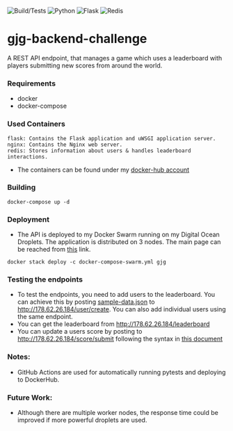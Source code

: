 ![Build/Tests](https://github.com/dgokcin/gjg-backend-challenge/workflows/Build/Tests/badge.svg)
![Python](https://img.shields.io/badge/Python-v^3.7.1-blue.svg?logo=python&longCache=true&logoColor=white&colorB=5e81ac&style=flat-square&colorA=4c566a)
![Flask](https://img.shields.io/badge/Flask-v^1.0.2-blue.svg?longCache=true&logo=flask&style=flat-square&logoColor=white&colorB=5e81ac&colorA=4c566a)
![Redis](https://img.shields.io/badge/Redis-v3.0.1-red.svg?longCache=true&style=flat-square&logo=redis&logoColor=white&colorA=4c566a&colorB=bf616a)


# gjg-backend-challenge
A REST API endpoint, that manages a game which uses a leaderboard with players submitting new scores from around the world.

### Requirements
- docker
- docker-compose

### Used Containers
```
flask: Contains the Flask application and uWSGI application server.
nginx: Contains the Nginx web server.
redis: Stores information about users & handles leaderboard interactions.
```
- The containers can be found under my [docker-hub account](https://hub.docker.com/u/denizgokcin)

### Building
`docker-compose up -d`

### Deployment
- The API is deployed to my Docker Swarm running on my Digital Ocean Droplets. The application is distributed on 3 nodes. The main page can be reached from [this](http://178.62.26.184) link.

`docker stack deploy -c docker-compose-swarm.yml gjg`

### Testing the endpoints
- To test the endpoints, you need to add users to the leaderboard. You can achieve this by posting [sample-data.json](https://github.com/dgokcin/gjg-backend-challenge/blob/master/sample-data.json) to http://178.62.26.184/user/create. You can also add individual users using the same endpoint.
- You can get the leaderboard from http://178.62.26.184/leaderboard
- You can update a users score by posting to http://178.62.26.184/score/submit following the syntax in [this document](https://github.com/dgokcin/gjg-backend-challenge/blob/master/doc/gjg-backend-coding-challenge.pdf)

### Notes:
- GitHub Actions are used for automatically running pytests and deploying to DockerHub.
### Future Work:
- Although there are multiple worker nodes, the response time could be improved if more powerful droplets are used.
